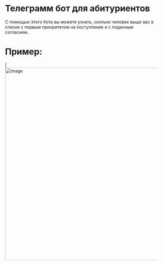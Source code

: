 # Телеграмм бот для абитуриентов
С помощью этого бота вы можете узнать, сколько человек выше вас в списке с первым приоритетом на поступление и с поданным согласием.
# Пример:

|<img width="539" height="635" alt="image" src="https://github.com/user-attachments/assets/3b530659-0309-4c16-83f2-270b70703973" />
